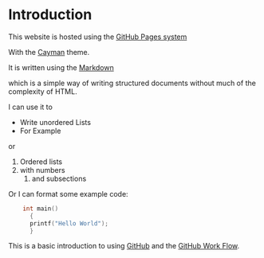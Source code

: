 # Introduction

This website is hosted using the [GitHub Pages system](https://pages.github.com)

With the [Cayman](https://github.com/pages-themes/cayman) theme.

It is written using the [Markdown](https://guides.github.com/features/mastering-markdown/)

which is a simple way of writing structured documents without much of the complexity of HTML.

I can use it to

* Write unordered Lists
* For Example

or 

1.  Ordered lists
1.  with numbers
    1.  and subsections

Or I can format some example code:


```c
    int main() 
      {
      printf("Hello World");
      }
```

This is a basic introduction to using [GitHub](https://guides.github.com/activities/hello-world/) and the [GitHub Work Flow](https://guides.github.com/introduction/flow/).
